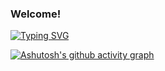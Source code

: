 ### Welcome!

[![Typing SVG](https://readme-typing-svg.herokuapp.com/?color=6A5ACD&size=35&center=true&vCenter=true&width=1000&lines=HELLO,+My+name+is+Paula+Blesa;I'm+18+years+old;I'm+from+Brazil;Be+Welcome!+:%29)](https://git.io/typing-svg)

[![Ashutosh's github activity graph](https://github-readme-activity-graph.cyclic.app/graph?username=StaniukaitisPaula&bg_color=e8e3f2&color=690ed8&line=9255dd&point=000000&area=true&hide_border=true)](https://github.com/ashutosh00710/github-readme-activity-graph)
